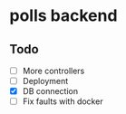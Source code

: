 # polls backend

## Todo

- [ ] More controllers
- [ ] Deployment
- [x] DB connection
- [ ] Fix faults with docker
